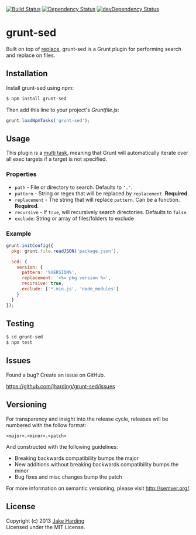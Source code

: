 [![Build Status](https://travis-ci.org/jharding/grunt-sed.svg?branch=master)](https://travis-ci.org/jharding/grunt-sed)
[![Dependency Status](https://david-dm.org/jharding/grunt-sed.svg)](https://david-dm.org/jharding/grunt-sed)
[![devDependency Status](https://david-dm.org/jharding/grunt-sed/dev-status.svg)](https://david-dm.org/jharding/grunt-sed#info=devDependencies)

grunt-sed
=========

Built on top of [replace][replace], grunt-sed is a Grunt plugin for performing search and replace on files.

[replace]: https://github.com/harthur/replace

Installation
------------

Install grunt-sed using npm:

```bash
$ npm install grunt-sed
```

Then add this line to your project's *Gruntfile.js*:

```js
grunt.loadNpmTasks('grunt-sed');
```

Usage
-----

This plugin is a [multi task][types_of_tasks], meaning that Grunt will automatically iterate over all exec targets if a target is not specified.

[types_of_tasks]: https://github.com/gruntjs/grunt/blob/master/docs/types_of_tasks.md#multi-tasks

### Properties

* `path` - File or directory to search. Defaults to `'.'`.
* `pattern` -  String or regex that will be replaced by `replacement`. **Required**.
* `replacement` - The string that will replace `pattern`. Can be a function. **Required**.
* `recursive` - If `true`, will recursively search directories. Defaults to `false`.
* `exclude`: String or array of files/folders to exclude

### Example

```js
grunt.initConfig({
  pkg: grunt.file.readJSON('package.json'),

  sed: {
    version: {
      pattern: '%VERSION%',
      replacement: '<%= pkg.version %>',
      recursive: true,
      exclude: ['*.min.js', 'node_modules']
    }
  }
});
```

Testing
-------

```bash
$ cd grunt-sed
$ npm test
```

Issues
------

Found a bug? Create an issue on GitHub.

https://github.com/jharding/grunt-sed/issues

Versioning
----------

For transparency and insight into the release cycle, releases will be numbered with the follow format:

`<major>.<minor>.<patch>`

And constructed with the following guidelines:

* Breaking backwards compatibility bumps the major
* New additions without breaking backwards compatibility bumps the minor
* Bug fixes and misc changes bump the patch

For more information on semantic versioning, please visit http://semver.org/.

License
-------

Copyright (c) 2013 [Jake Harding](http://thejakeharding.com) <br/>
Licensed under the MIT License.
